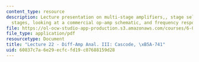 ```yaml
---
content_type: resource
description: Lecture presentation on multi-stage amplifiers,, stage selection, speciality
  stages, looking at a commercial op-amp schematic, and frequency response.
file: https://ol-ocw-studio-app-production.s3.amazonaws.com/courses/6-012-microelectronic-devices-and-circuits-fall-2009/60837c7a6e29ecfcfd19c07688159d28_MIT6_012F09_lec22.pdf
file_type: application/pdf
resourcetype: Document
title: "Lecture 22 - Diff-Amp Anal. III: Cascode, \xB5A-741"
uid: 60837c7a-6e29-ecfc-fd19-c07688159d28
---
```

